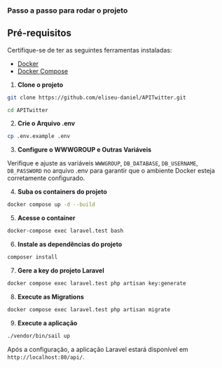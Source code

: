### Passo a passo para rodar o projeto

## Pré-requisitos

Certifique-se de ter as seguintes ferramentas instaladas:

- [Docker](https://www.docker.com/)
- [Docker Compose](https://docs.docker.com/compose/)

1. **Clone o projeto**

```bash
git clone https://github.com/eliseu-daniel/APITwitter.git
```

```bash
cd APITwitter
```

2. **Crie o Arquivo .env**

```bash
cp .env.example .env
```

3. **Configure o WWWGROUP e Outras Variáveis**

Verifique e ajuste as variáveis ```WWWGROUP```, ```DB_DATABASE```, ```DB_USERNAME```, ```DB_PASSWORD``` no arquivo .env para garantir que o ambiente Docker esteja corretamente configurado.

4. **Suba os containers do projeto**

```bash 
docker compose up -d --build
```

5. **Acesse o container**

```bash
docker-compose exec laravel.test bash
```

6. **Instale as dependências do projeto**

```bash
composer install
```

7. **Gere a key do projeto Laravel**

```bash
docker compose exec laravel.test php artisan key:generate
```

8. **Execute as Migrations**

```bash
docker compose exec laravel.test php artisan migrate
```

9. **Execute a aplicação**

```bash
./vendor/bin/sail up
```

Após a configuração, a aplicação Laravel estará disponível em ```http://localhost:80/api/```.